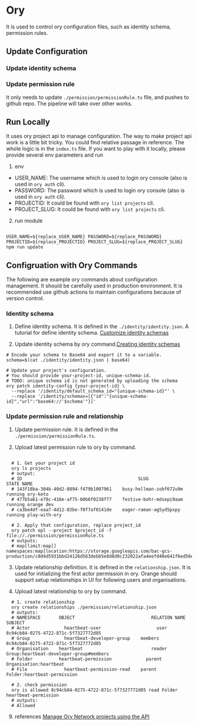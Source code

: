 # Ory

It is used to control ory configuration files, such as identity schema, permission rules.

## Update Configuration
### Update identity schema

<!-- TODO: -->
### Update permission rule
It only needs to update `./permission/permissionRule.ts` file, and pushes to github repo. The pipeline will take over other works.


## Run Locally
It uses ory project api to manage configuration. The way to make project api work is a little bit tricky. You could find relative passage in reference. The whole logic is in the `index.ts` file. If you want to play with it locally, please provide several env parameters and run 
1. env 
  - USER_NAME: The username which is used to login ory console (also is used in `ory auth` cli). 
  - PASSWORD: The password which is used to login ory console (also is used in `ory auth` cli).
  - PROJECTID: It could be found with `ory list projects` cli.
  - PROJECT_SLUG: It could be found with `ory list projects` cli.
2. run module
```shell

USER_NAME=${replace_USER_NAME} PASSWORD=${replace_PASSWORD} PROJECTID=${replace_PROJECTID} PROJECT_SLUG=${replace_PROJECT_SLUG} npm run update

```
## Configruation with Ory Commands
The following are example ory commands about configuration management. It should be carefully used in production environment. It is recommended use github actions to maintain configurations because of version control.
### Identity schema
1. Define identity schema. It is defined in the `./identity/identity.json`. A tutorial for define identity schema. [Customize identity schemas](https://www.ory.sh/docs/kratos/manage-identities/customize-identity-schema)

2. Update identity schema by ory command.[Creating identity schemas](https://www.ory.sh/docs/identities/model/manage-identity-schema)

```shell
# Encode your schema to Base64 and export it to a variable.
schema=$(cat ./identity/identity.json | base64)

# Update your project's configuration. 
# You should provide your-project-id, unique-schema-id.
# TODO: unique schema id is not generated by uploading the schema
ory patch identity-config {your-project-id} \
  --replace '/identity/default_schema_id="{unique-schema-id}"' \
  --replace '/identity/schemas=[{"id":"{unique-schema-id}","url":"base64://'$schema'"}]'

```

### Update permission rule and relationship
1. Update permission rule. It is defined in the `./permission/permissionRule.ts`.

2. Upload latest permission rule to ory by command.

```shell

  # 1. Get your project id
  ory ls projects
  # output:
  # ID					                          SLUG			              STATE	NAME
  # 143f18ba-304b-40d2-8894-f479b1007961	busy-hellman-zobf672u9m	running	ory-keto
  # 477b5a61-e78c-416e-af75-60b6f0238f77	festive-bohr-mdsepi9aam	running	orange dev
  # ca3be4df-eaa7-4d12-83be-f0f7af0141de	eager-raman-ag5yd5pxpy	running	play-with-ory

  # 2. Apply that configuration, replace project_id
  ory patch opl --project $project_id -f file://./permission/permissionRule.ts
  # outputs:
  # map[limit:map[] namespaces:map[location:https://storage.googleapis.com/bac-gcs-production/c8d4d5931bbd24126d563debb5e8d8d0c232022afa4eefd40e641f6ed56e1e6ab9b04da48e951fb77c3078cfebe4b13665a9b421f683422a2a4df8b9033feabc.bin]]

```
3. Update relationship definition. It is defined in the `relationship.json`. It is used for initializing the first actor permission in ory. Orange should support setup relationships in UI for following users and organisations.

4. Upload latest relationship to ory by command.

```shell
  # 1. create relationship
  ory create relationships ./permission/relationship.json
  # outputs:
  # NAMESPACE	    OBJECT				               RELATION NAME SUBJECT
  # Actor		      heartbeat-user			         user		       8c94cb84-0275-4722-871c-5f7327772d85
  # Group		      heartbeat-developer-group	   members		   8c94cb84-0275-4722-871c-5f7327772d85
  # Organisation	heartbeat			               reader		     Group:heartbeat-developer-group#members
  # Folder		    heartbeat-permission		     parent		     Organisation:heartbeat
  # File		      heartbeat-permission-read	   parent		     Folder:heartbeat-permission

  # 2. check permission
  ory is allowed 8c94cb84-0275-4722-871c-5f7327772d85 read Folder heartbeat-permission
  # outputs:
  # Allowed
```

9. references
[Manage Ory Network projects using the API](https://www.ory.sh/projects-api-management-guide/)